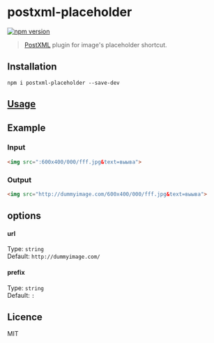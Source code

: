 # postxml-placeholder
[![npm version][npm-image]][npm-url]

> [PostXML] plugin for image's placeholder shortcut.

## Installation
`npm i postxml-placeholder --save-dev`

## [Usage]

## Example

### Input
```html
<img src=":600x400/000/fff.jpg&text=выыва">
```

### Output
```html
<img src="http://dummyimage.com/600x400/000/fff.jpg&text=выыва">
```

## options

#### url
Type: `string` <br>
Default: `http://dummyimage.com/`

#### prefix
Type: `string` <br>
Default: `:`

## Licence
MIT

[PostXML]: https://github.com/postxml/postxml
[Usage]: https://github.com/postxml/postxml#usage

[npm-url]: https://www.npmjs.org/package/postxml-placeholder
[npm-image]: http://img.shields.io/npm/v/postxml-placeholder.svg?style=flat-square
